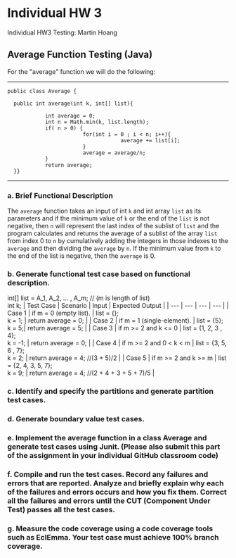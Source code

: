 # Individual HW 3
Individual HW3 Testing: Martin Hoang

## Average Function Testing (Java)

For the "average" function we will do the following:

 ------------------------------------------------------------------------------------------------------------------
    public class Average {
     
      public int average(int k, int[] list){

                int average = 0;
                int n = Math.min(k, list.length);
                if( n > 0) {
                            for(int i = 0 ; i < n; i++){
                                        average += list[i];
                            }
                            average = average/n;
                }
                return average;
      }}
-------------------------------------------------------------------------------------------------------------------
### a. Brief Functional Description
The `average` function takes an input of int `k` and int array `list` as its parameters and if the minimum value of `k` or the end of the `list` is not negative, then `n` will represent the last index of the sublist of `list` and the program calculates and returns the average of a sublist of the array `list` from index 0 to `n` by cumulatively adding the integers in those indexes to the `average` and then dividing the `average` by `n`. If the minimum value from `k` to the end of the list is negative, then the `average` is 0.

### b. Generate functional test case based on functional description.
int[] list = A_1, A_2, ... , A_m; // (m is length of list)
<br> int k;
| Test Case | Scenario | Input | Expected Output |
| --- | --- | --- | --- |
| Case 1 | if m = 0 (empty list). | list = {}; <br> k = 1; | return average = 0; |
| Case 2 | if m = 1 (single-element). | list = {5}; <br> k = 5;| return average = 5; |
| Case 3 | if m >= 2 and k <= 0 | list = {1, 2, 3 , 4}; <br> k = -1; | return average = 0; |
| Case 4 | if m >= 2 and 0 < k < m | list = {3, 5, 6 , 7}; <br> k = 2; | return average = 4; //(3 + 5)/2 |
| Case 5 | if m >= 2 and k >= m | list = {2, 4, 3, 5, 7}; <br> k = 9; | return average = 4; //(2 + 4 + 3 + 5 + 7)/5 |

### c. Identify and specify the partitions and generate partition test cases.

### d. Generate boundary value test cases.

### e. Implement the average function in a class Average and generate test cases using Junit. (Please also submit this part of the assignment in your individual GitHub classroom code)

### f. Compile and run the test cases. Record any failures and errors that are reported. Analyze and briefly explain why each of the failures and errors occurs and how you fix them. Correct all the failures and errors until the CUT (Component Under Test) passes all the test cases.

### g. Measure the code coverage using a code coverage tools such as EclEmma. Your test case must achieve 100% branch coverage.
